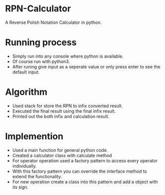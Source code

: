 # RPN-Calculator
A Reverse Polish Notation Calculator in python.

# Running process
- Simply run into any console where python is available.
- Of course run with python3.
- After runing give input as a seperate value or only press enter to see the default input.

# Algorithm
- Used stack for store the RPN to infix converted result.
- Executed the final result using the final infix result.
- Printed out the both infix and calculation result.

# Implemention
- Used a main function for general python code.
- Created a calculator class with calculate method
- For operator operation used a factory pattern to access every operator individually.
- With this factory pattern you can override the interface method to extend the functionality.
- For new operation create a class into this pattern and add a object with its sign.
